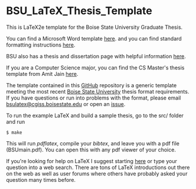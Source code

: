 # BSU_LaTeX_Thesis_Template

This is LaTeX2e template for the Boise State University Graduate Thesis.

You can find a Microsoft Word template [here](http://graduatecollege.boisestate.edu/thesisdissertation/files/2014/11/Boise_State_Thesis_and_Dissertation_Template.dotm).
and you can find standard formatting instructions [here](http://graduatecollege.boisestate.edu/thesisdissertation/files/2014/11/Boise_State_Thesis_and_Dissertation_Template.dotm).

BSU also has a thesis and dissertation page with helpful information [here](https://graduatecollege.boisestate.edu/thesisdissertation/template/).

If you are a Computer Science major, you can find the CS Master's thesis template from Amit Jain [here](http://cs.boisestate.edu/~amit/teaching/handouts/CS%20MS%20Thesis%20Style.html).

The template contained in this [GitHub](https://github.com) repository is a generic template meeting the most recent [Boise State University](http://www.boisestate.edu) thesis format requirements. If you have questions or run into problems with the format, please email bsulatex@cgiss.boisestate.edu or open an [issue](https://github.com/dylanmikesell/BSU_LaTeX_Thesis_Template/issues).

To run the example LaTeX and build a sample thesis, go to the src/ folder and run 

`$ make`

This will run _pdflatex_, compile your _bibtex_, and leave you with a pdf file (BSUmain.pdf). You can open this with any pdf viewer of your choice.

If you're looking for help on LaTeX I suggest starting [here](https://en.wikibooks.org/wiki/LaTeX) or type your question into a web search. There are tons of LaTeX introductions out there on the web as well as user forums where others have probably asked your question many times before.